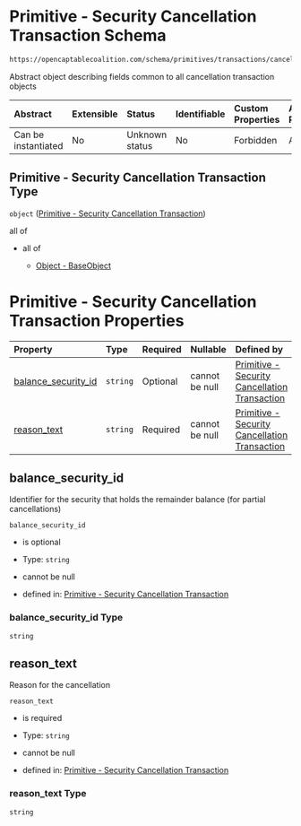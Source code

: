 # Primitive - Security Cancellation Transaction Schema

```txt
https://opencaptablecoalition.com/schema/primitives/transactions/cancellation/base_cancellation
```

Abstract object describing fields common to all cancellation transaction objects

| Abstract            | Extensible | Status         | Identifiable | Custom Properties | Additional Properties | Access Restrictions | Defined In                                                                                                                            |
| :------------------ | :--------- | :------------- | :----------- | :---------------- | :-------------------- | :------------------ | :------------------------------------------------------------------------------------------------------------------------------------ |
| Can be instantiated | No         | Unknown status | No           | Forbidden         | Allowed               | none                | [BaseCancellation.schema.json](../../schema/primitives/transactions/cancellation/BaseCancellation.schema.json "open original schema") |

## Primitive - Security Cancellation Transaction Type

`object` ([Primitive - Security Cancellation Transaction](basecancellation.md))

all of

*   all of

    *   [Object - BaseObject](basetransaction-allof-object---baseobject.md "check type definition")

# Primitive - Security Cancellation Transaction Properties

| Property                                    | Type     | Required | Nullable       | Defined by                                                                                                                                                                                                                            |
| :------------------------------------------ | :------- | :------- | :------------- | :------------------------------------------------------------------------------------------------------------------------------------------------------------------------------------------------------------------------------------ |
| [balance_security_id](#balance_security_id) | `string` | Optional | cannot be null | [Primitive - Security Cancellation Transaction](basecancellation-properties-balance_security_id.md "https://opencaptablecoalition.com/schema/primitives/transactions/cancellation/base_cancellation#/properties/balance_security_id") |
| [reason_text](#reason_text)                 | `string` | Required | cannot be null | [Primitive - Security Cancellation Transaction](basecancellation-properties-reason_text.md "https://opencaptablecoalition.com/schema/primitives/transactions/cancellation/base_cancellation#/properties/reason_text")                 |

## balance_security_id

Identifier for the security that holds the remainder balance (for partial cancellations)

`balance_security_id`

*   is optional

*   Type: `string`

*   cannot be null

*   defined in: [Primitive - Security Cancellation Transaction](basecancellation-properties-balance_security_id.md "https://opencaptablecoalition.com/schema/primitives/transactions/cancellation/base_cancellation#/properties/balance_security_id")

### balance_security_id Type

`string`

## reason_text

Reason for the cancellation

`reason_text`

*   is required

*   Type: `string`

*   cannot be null

*   defined in: [Primitive - Security Cancellation Transaction](basecancellation-properties-reason_text.md "https://opencaptablecoalition.com/schema/primitives/transactions/cancellation/base_cancellation#/properties/reason_text")

### reason_text Type

`string`
